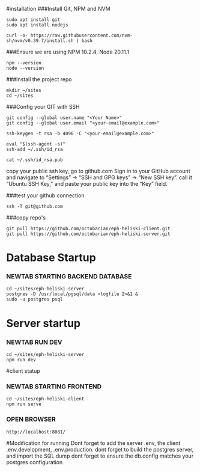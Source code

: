 #installation
###Install Git, NPM and NVM
```
sudo apt install git
sudo apt install nodejs

curl -o- https://raw.githubusercontent.com/nvm-sh/nvm/v0.39.7/install.sh | bash
```
###Ensure we are using NPM 10.2.4, Node 20.11.1
```
npm --version
node --version
```
###Install the project repo
```
mkdir ~/sites
cd ~/sites
```
###Config your GIT with SSH
```
git config --global user.name "<Your Name>"
git config --global user.email "<your-email@example.com>"

ssh-keygen -t rsa -b 4096 -C "<your-email@example.com>"

eval "$(ssh-agent -s)"
ssh-add ~/.ssh/id_rsa

cat ~/.ssh/id_rsa.pub
```
copy your public ssh key, go to github.com
Sign in to your GitHub account and navigate to “Settings” -> “SSH and GPG keys” -> “New SSH key”.
call it “Ubuntu SSH Key,” and paste your public key into the “Key” field.

###test your github connection
```
ssh -T git@github.com
```
###copy repo's
```
git pull https://github.com/octobarian/eph-heliski-client.git
git pull https://github.com/octobarian/eph-heliski-server.git
```

# Database Startup
### NEWTAB STARTING BACKEND DATABASE

```
cd ~/sites/eph-heliski-server
postgres -D /usr/local/pgsql/data >logfile 2>&1 &
sudo -u postgres psql
```

# Server startup
### NEWTAB RUN DEV
```
cd ~/sites/eph-heliski-server
npm run dev
```

#client statup
### NEWTAB STARTING FRONTEND
```
cd ~/sites/eph-heliski-client
npm run serve
```

### OPEN BROWSER
```
http://localhost:8081/
```

#Modification for running
Dont forget to add the server .env, the client .env.development, .env.production.
dont forget to build the postgres server, and import the SQL dump
dont forget to ensure the db.config matches your postgres configuration
